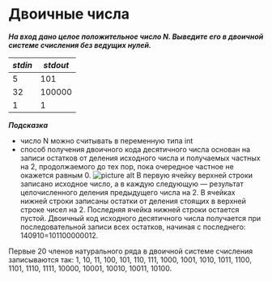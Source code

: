 Двоичные числа<a name="TOP"></a>
===================

***На вход дано целое положительное число N. Выведите его в двоичной системе счисления без ведущих нулей.***

***stdin***   | ***stdout***
------------- | -------------
5 | 101
32 | 100000
1 | 1

***Подсказка***
  * число N можно считывать в переменную типа int
  * способ получения двоичного кода десятичного числа основан на записи остатков от деления исходного числа и получаемых частных на 2, продолжаемого до тех пор, пока очередное частное не окажется равным 0.
![picture alt](![https://ykl-res.azureedge.net/68452bb0-8148-4e52-826f-f1341fdf28b0/dvoicnaja1.jpg]())
В первую ячейку верхней строки записано исходное число, а в каждую следующую — результат целочисленного деления предыдущего числа на 2.
В ячейках нижней строки записаны остатки от деления стоящих в верхней строке чисел на 2.
Последняя ячейка нижней строки остается пустой. Двоичный код исходного десятичного числа получается при последовательной записи всех остатков, начиная с последнего: 140910=101100000012.

Первые 20 членов натурального ряда в двоичной системе счисления записываются так: 1, 10, 11, 100, 101, 110, 111, 1000, 1001, 1010, 1011, 1100, 1101, 1110, 1111, 10000, 10001, 10010, 10011, 10100.
